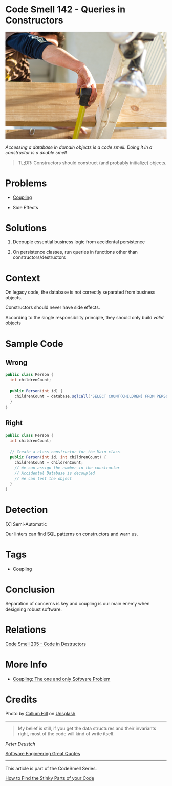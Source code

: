 # Code Smell 142 - Queries in Constructors

![Code Smell 142 - Queries in Constructors](Code%20Smell%20142%20-%20Queries%20in%20Constructors.jpg)

*Accessing a database in domain objects is a code smell. Doing it in a constructor is a double smell*

> TL;DR: Constructors should construct (and probably initialize) objects.

# Problems

- [Coupling](https://github.com/mcsee/Software-Design-Articles/tree/main/Articles/Theory/Coupling%20-%20The%20one%20and%20only%20software%20design%20problem/readme.md)

- Side Effects

# Solutions

1. Decouple essential business logic from accidental persistence

2. On persistence classes, run queries in functions other than constructors/destructors

# Context

On legacy code, the database is not correctly separated from business objects.

Constructors should never have side effects.

According to the single responsibility principle, they should only build *valid* objects

# Sample Code

## Wrong

[Gist Url]: # (https://gist.github.com/mcsee/5125008158d94d51b27e8687bbbbf812)
```java
public class Person {
  int childrenCount; 

  public Person(int id) {
    childrenCount = database.sqlCall("SELECT COUNT(CHILDREN) FROM PERSON WHERE ID = " . id); 
  }
}
```

## Right

[Gist Url]: # (https://gist.github.com/mcsee/a84b6d71034c47c1f95590d74bd2126d)
```java
public class Person {
  int childrenCount; 

  // Create a class constructor for the Main class
  public Person(int id, int childrenCount) {
    childrenCount = childrenCount; 
    // We can assign the number in the constructor
    // Accidental Database is decoupled
    // We can test the object
  }
}
```

# Detection

[X] Semi-Automatic 

Our linters can find SQL patterns on constructors and warn us.

# Tags

- Coupling

# Conclusion

Separation of concerns is key and coupling is our main enemy when designing robust software.

# Relations

[Code Smell 205 - Code in Destructors](https://github.com/mcsee/Software-Design-Articles/tree/main/Articles/Code%20Smells/Code%20Smell%20205%20-%20Code%20in%20Destructors/readme.md)

# More Info

- [Coupling: The one and only Software Problem](https://github.com/mcsee/Software-Design-Articles/tree/main/Articles/Theory/Coupling%20-%20The%20one%20and%20only%20software%20design%20problem/readme.md)

# Credits

<span>Photo by [Callum Hill](https://unsplash.com/@inkyhills) on [Unsplash](https://unsplash.com/s/photos/no)</span>

* * *

> My belief is still, if you get the data structures and their invariants right, most of the code will kind of write itself.

_Peter Deustch_
 
[Software Engineering Great Quotes](https://github.com/mcsee/Software-Design-Articles/tree/main/Articles/Quotes/Software%20Engineering%20Great%20Quotes/readme.md)

* * *

This article is part of the CodeSmell Series.

[How to Find the Stinky Parts of your Code](https://github.com/mcsee/Software-Design-Articles/tree/main/Articles/Code%20Smells/How%20to%20Find%20the%20Stinky%20parts%20of%20your%20Code/readme.md)